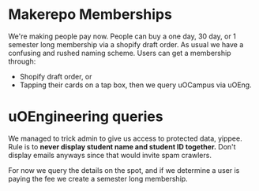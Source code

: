 # Makerepo Memberships

We're making people pay now. People can buy a one day, 30 day, or 1 semester
long membership via a shopify draft order. As usual we have a confusing and
rushed naming scheme. Users can get a membership through:

- Shopify draft order, or
- Tapping their cards on a tap box, then we query uOCampus via uOEng.

# uOEngineering queries

We managed to trick admin to give us access to protected data, yippee. Rule is
to **never display student name and student ID together.** Don't display emails
anyways since that would invite spam crawlers.

For now we query the details on the spot, and if we determine a user is paying
the fee we create a semester long membership.
